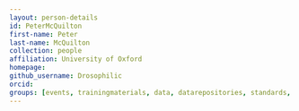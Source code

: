 ```yaml
---
layout: person-details
id: PeterMcQuilton
first-name: Peter
last-name: McQuilton
collection: people
affiliation: University of Oxford
homepage:
github_username: Drosophilic
orcid:
groups: [events, trainingmaterials, data, datarepositories, standards, tools, community, validation]
---
```

